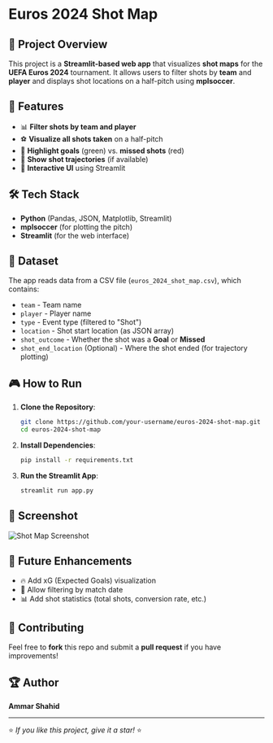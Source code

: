 # Euros 2024 Shot Map

## 📌 Project Overview
This project is a **Streamlit-based web app** that visualizes **shot maps** for the **UEFA Euros 2024** tournament. It allows users to filter shots by **team** and **player** and displays shot locations on a half-pitch using **mplsoccer**.

## 🚀 Features
- 📊 **Filter shots by team and player**
- ⚽ **Visualize all shots taken** on a half-pitch
- 🎯 **Highlight goals** (green) vs. **missed shots** (red)
- 🔄 **Show shot trajectories** (if available)
- 📌 **Interactive UI** using Streamlit

## 🛠️ Tech Stack
- **Python** (Pandas, JSON, Matplotlib, Streamlit)
- **mplsoccer** (for plotting the pitch)
- **Streamlit** (for the web interface)

## 📂 Dataset
The app reads data from a CSV file (`euros_2024_shot_map.csv`), which contains:
- `team` - Team name
- `player` - Player name
- `type` - Event type (filtered to "Shot")
- `location` - Shot start location (as JSON array)
- `shot_outcome` - Whether the shot was a **Goal** or **Missed**
- `shot_end_location` (Optional) - Where the shot ended (for trajectory plotting)

## 🎮 How to Run
1. **Clone the Repository**:
   ```sh
   git clone https://github.com/your-username/euros-2024-shot-map.git
   cd euros-2024-shot-map
   ```
2. **Install Dependencies**:
   ```sh
   pip install -r requirements.txt
   ```
3. **Run the Streamlit App**:
   ```sh
   streamlit run app.py
   ```

## 📸 Screenshot
![Shot Map Screenshot](screenshot.png)

## 📌 Future Enhancements
- 🔥 Add xG (Expected Goals) visualization
- 📍 Allow filtering by match date
- 📊 Add shot statistics (total shots, conversion rate, etc.)

## 🤝 Contributing
Feel free to **fork** this repo and submit a **pull request** if you have improvements!

## 🏆 Author
**Ammar Shahid**

---
⭐ *If you like this project, give it a star!* ⭐

